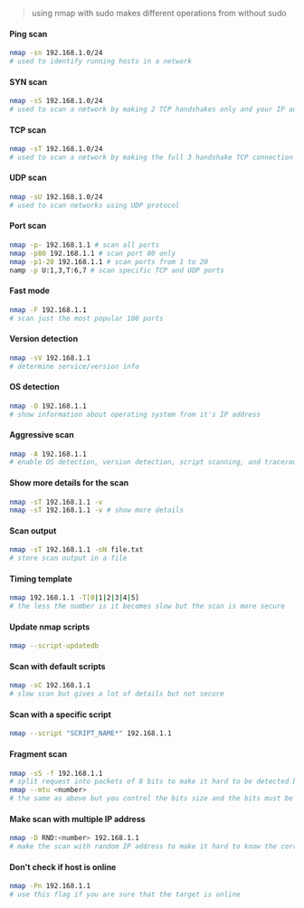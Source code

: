 > using nmap with sudo makes different operations from without sudo
#### Ping scan
```bash
nmap -sn 192.168.1.0/24
# used to identify running hosts in a network
```

#### SYN scan
```bash
nmap -sS 192.168.1.0/24
# used to scan a network by making 2 TCP handshakes only and your IP address won't be logged but this process makes your connection weird to the server
```

#### TCP scan
```bash
nmap -sT 192.168.1.0/24
# used to scan a network by making the full 3 handshake TCP connection and your IP address will be logged but the connection will look normal to the server
```

#### UDP scan
```bash
nmap -sU 192.168.1.0/24
# used to scan networks using UDP protocol
```

#### Port scan
```bash
nmap -p- 192.168.1.1 # scan all ports
nmap -p80 192.168.1.1 # scan port 80 only
nmap -p1-20 192.168.1.1 # scan ports from 1 to 20
namp -p U:1,3,T:6,7 # scan specific TCP and UDP ports
```

#### Fast mode
```bash
nmap -F 192.168.1.1
# scan just the most popular 100 ports
```

#### Version detection
```bash
nmap -sV 192.168.1.1
# determine service/version info
```

#### OS detection
```bash
nmap -O 192.168.1.1
# show information about operating system from it's IP address
```

#### Aggressive scan
```bash
nmap -A 192.168.1.1
# enable OS detection, version detection, script scanning, and traceroute
```

#### Show more details for the scan
```bash
nmap -sT 192.168.1.1 -v
nmap -sT 192.168.1.1 -v # show more details
```

#### Scan output
```bash
nmap -sT 192.168.1.1 -oN file.txt
# store scan output in a file
```

#### Timing template
```bash
nmap 192.168.1.1 -T[0|1|2|3|4|5]
# the less the number is it becomes slow but the scan is more secure
```

#### Update nmap scripts
```bash
nmap --script-updatedb
```

#### Scan with default scripts
```bash
nmap -sC 192.168.1.1
# slow scan but gives a lot of details but not secure
```

#### Scan with a specific script
```bash
nmap --script "SCRIPT_NAME*" 192.168.1.1
```

#### Fragment scan
```bash
nmap -sS -f 192.168.1.1
# split request into packets of 8 bits to make it hard to be detected by firewalls and IDS
nmap --mtu <number>
# the same as above but you control the bits size and the bits must be multiple of 8
```

#### Make scan with multiple IP address
```bash
nmap -D RND:<number> 192.168.1.1
# make the scan with random IP address to make it hard to know the correct IP
```

#### Don't check if host is online
```bash
nmap -Pn 192.168.1.1
# use this flag if you are sure that the target is online
```